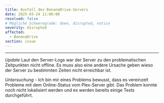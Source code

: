 ```yaml
---
title: Ausfall des BananaDrive-Servers
date: 2025-03-24 11:00:00
resolved: false
# Mögliche Schweregrade: down, disrupted, notice
severity: disrupted
affected:
  - BananaDrive
section: issue
---
```


---

*Update* Laut den Server-Logs war der Server zu den problematischen Zeitpunkten nicht offline. Es muss also eine andere Ursache geben wieso der Server zu bestimmten Zeiten nicht erreichbar ist.

*Untersuchung* - Ich bin mir eines Problems bewusst, dass es vereinzelt Probleme mit dem Online-Status vom Plex-Server gibt. Das Problem konnte noch nicht lokalisiert werden und es werden bereits einige Tests durchgeführt.
